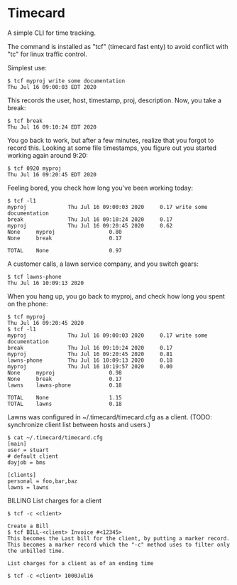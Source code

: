 # Timecard

A simple CLI for time tracking.

The command is installed as "tcf" (timecard fast enty) to avoid conflict with
"tc" for linux traffic control.

Simplest use:

    $ tcf myproj write some documentation
    Thu Jul 16 09:00:03 EDT 2020

This records the user, host, timestamp, proj, description.  Now, you take a break:

    $ tcf break 
    Thu Jul 16 09:10:24 EDT 2020

You go back to work, but after a few minutes, realize that you forgot to record this.  Looking
at some file timestamps, you figure out you started working again around 9:20:

    $ tcf 0920 myproj
    Thu Jul 16 09:20:45 EDT 2020

Feeling bored, you check how long you've been working today:

    $ tcf -l1
    myproj             Thu Jul 16 09:00:03 2020     0.17 write some documentation
    break              Thu Jul 16 09:10:24 2020     0.17 
    myproj             Thu Jul 16 09:20:45 2020     0.62 
    None     myproj                 0.80
    None     break                  0.17

    TOTAL    None                   0.97

A customer calls, a lawn service company, and you switch gears:

    $ tcf lawns-phone
    Thu Jul 16 10:09:13 2020

When you hang up, you go back to myproj, and check how long you spent on the phone:

    $ tcf myproj
    Thu Jul 16 09:20:45 2020
    $ tcf -l1
    myproj             Thu Jul 16 09:00:03 2020     0.17 write some documentation
    break              Thu Jul 16 09:10:24 2020     0.17
    myproj             Thu Jul 16 09:20:45 2020     0.81
    lawns-phone        Thu Jul 16 10:09:13 2020     0.18
    myproj             Thu Jul 16 10:19:57 2020     0.00
    None     myproj                 0.98
    None     break                  0.17
    lawns    lawns-phone            0.18

    TOTAL    None                   1.15
    TOTAL    lawns                  0.18

Lawns was configured in ~/.timecard/timecard.cfg as a client.  (TODO: synchronize client list
between hosts and users.)

    $ cat ~/.timecard/timecard.cfg
    [main]
    user = stuart
    # default client
    dayjob = bms

    [clients]
    personal = foo,bar,baz
    lawns = lawns

BILLING
    List charges for a client

    $ tcf -c <client>

    Create a Bill
    $ tcf BILL-<client> Invoice #<12345>
    This becomes the Last bill for the client, by putting a marker record.
    This becomes a marker record which the "-c" method uses to filter only
    the unbilled time.

    List charges for a client as of an ending time

    $ tcf -c <client> 1000Jul16
